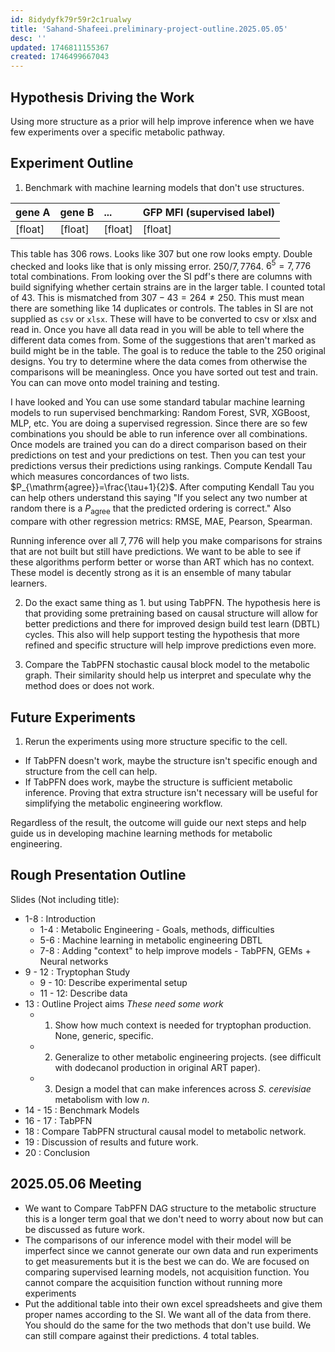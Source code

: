 ```yaml
---
id: 8idydyfk79r59r2c1rualwy
title: 'Sahand-Shafeei.preliminary-project-outline.2025.05.05'
desc: ''
updated: 1746811155367
created: 1746499667043
---
```


## Hypothesis Driving the Work

Using more structure as a prior will help improve inference when we have few experiments over a specific metabolic pathway.

## Experiment Outline

1. Benchmark with machine learning models that don't use structures.

| gene A  | gene B  | ...     | GFP MFI (supervised label) |
|:--------|:--------|:--------|:---------------------------|
| [float] | [float] | [float] | [float]                    |

This table has $306$ rows. Looks like $307$ but one row looks empty. Double checked and looks like that is only missing error.  $250/7,7764$. $6^5 = 7,776 \text{ total combinations}$. From looking over the SI pdf's there are columns with build signifying whether certain strains are in the larger table. I counted total of $43$. This is mismatched from $307-43=264 \neq 250$.  This must mean there are something like $14$ duplicates or controls. The tables in SI are not supplied as `csv` or `xlsx`. These will have to be converted to csv or xlsx and read in. Once you have all data read in you will be able to tell where the different data comes from. Some of the suggestions that aren't marked as build might be in the table. The goal is to reduce the table to the $250$ original designs. You try to determine where the data comes from otherwise the comparisons will be meaningless. Once you have sorted out test and train. You can can move onto model training and testing.

I have looked and You can use some standard tabular machine learning models to run supervised benchmarking: Random Forest, SVR, XGBoost, MLP, etc. You are doing a supervised regression. Since there are so few combinations you should be able to run inference over all combinations. Once models are trained you can do a direct comparison based on their predictions on test and your predictions on test. Then you can test your predictions versus their predictions using rankings. Compute Kendall Tau which measures concordances of two lists. $P_{\mathrm{agree}}=\frac{\tau+1}{2}$. After computing Kendall Tau you can help others understand this saying "If you select any two number at random there is a $P_{\text{agree}}$ that the predicted ordering is correct." Also compare with other regression metrics: RMSE, MAE, Pearson, Spearman.

Running inference over all $7,776$ will help you make comparisons for strains that are not built but still have predictions. We want to be able to see if these algorithms perform better or worse than ART which has no context. These model is decently strong as it is an ensemble of many tabular learners.

2. Do the exact same thing as 1. but using TabPFN. The hypothesis here is that providing some pretraining based on causal structure will allow for better predictions and there for improved design build test learn (DBTL) cycles. This also will help support testing the hypothesis that more refined and specific structure will help improve predictions even more.

3. Compare the TabPFN stochastic causal block model to the metabolic graph. Their similarity should help us interpret and speculate why the method does or does not work.

## Future Experiments

1. Rerun the experiments using more structure specific to the cell.

- If TabPFN doesn't work, maybe the structure isn't specific enough and structure from the cell can help.
- If TabPFN does work, maybe the structure is sufficient metabolic inference. Proving that extra structure isn't necessary will be useful for simplifying the metabolic engineering workflow.

Regardless of the result, the outcome will guide our next steps and help guide us in developing machine learning methods for metabolic engineering.

## Rough Presentation Outline

Slides (Not including title):

- 1-8 : Introduction
  - 1-4 : Metabolic Engineering - Goals, methods, difficulties
  - 5-6 : Machine learning in metabolic engineering DBTL
  - 7-8 : Adding "context" to help improve models - TabPFN, GEMs + Neural networks
- 9 - 12 : Tryptophan Study
  - 9 - 10: Describe experimental setup
  - 11 - 12: Describe data
- 13 : Outline Project aims
  *These need some work*
  - 1. Show how much context is needed for tryptophan production. None, generic, specific.
  - 2. Generalize to other metabolic engineering projects. (see difficult with dodecanol production in original ART paper).
  - 3. Design a model that can make inferences across *S. cerevisiae* metabolism with low $n$.
- 14 - 15 : Benchmark Models
- 16 - 17 : TabPFN
- 18 : Compare TabPFN structural causal model to metabolic network.
- 19 : Discussion of results and future work.
- 20 : Conclusion

## 2025.05.06 Meeting

- We want to Compare TabPFN DAG structure to the metabolic structure this is a longer term goal that we don't need to worry about now but can be discussed as future work.
- The comparisons of our inference model with their model will be imperfect since we cannot generate our own data and run experiments to get measurements but it is the best we can do. We are focused on comparing supervised learning models, not acquisition function. You cannot compare the acquisition function without running more experiments
- Put the additional table into their own excel spreadsheets and give them proper names according to the SI. We want all of the data from there. You should do the same for the two methods that don't use build. We can still compare against their predictions. 4 total tables.

